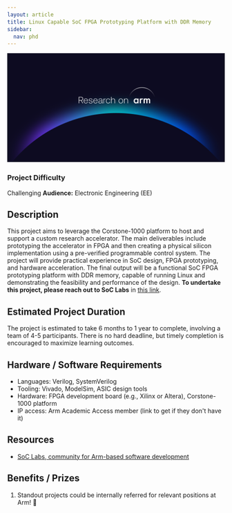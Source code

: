 ```yaml
---
layout: article
title: Linux Capable SoC FPGA Prototyping Platform with DDR Memory 
sidebar:
  nav: phd
---
```


<img class="image image--xl" src="../images/Research_on_Arm_banner.png"/>

### Project Difficulty
Challenging
**Audience:** Electronic Engineering (EE)

## Description
This project aims to leverage the Corstone-1000 platform to host and support a custom research accelerator. The main deliverables include prototyping the accelerator in FPGA and then creating a physical silicon implementation using a pre-verified programmable control system. The project will provide practical experience in SoC design, FPGA prototyping, and hardware acceleration. The final output will be a functional SoC FPGA prototyping platform with DDR memory, capable of running Linux and demonstrating the feasibility and performance of the design. **To undertake this project, please reach out to SoC Labs** in [this link](https://soclabs.org/).

## Estimated Project Duration
The project is estimated to take 6 months to 1 year to complete, involving a team of 4-5 participants. There is no hard deadline, but timely completion is encouraged to maximize learning outcomes.

## Hardware / Software Requirements
- Languages: Verilog, SystemVerilog
- Tooling: Vivado, ModelSim, ASIC design tools
- Hardware: FPGA development board (e.g., Xilinx or Altera), Corstone-1000 platform
- IP access: Arm Academic Access member (link to get if they don't have it)

## Resources

- [SoC Labs, community for Arm-based software development](https://soclabs.org/)


## Benefits / Prizes

1. Standout projects could be internally referred for relevant positions at Arm! :page_with_curl: